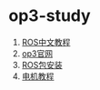 # op3-study
1. [ROS中文教程](http://wiki.ros.org/cn/ROS/Tutorials)
2. [op3官网](http://emanual.robotis.com/docs/en/platform/op3/introduction/)
3. [ROS包安装](http://emanual.robotis.com/docs/en/platform/op3/recovery/#installing-robotis-ros-packages)
4. [电机教程](http://emanual.robotis.com/docs/en/dxl/mx/mx-28/)

